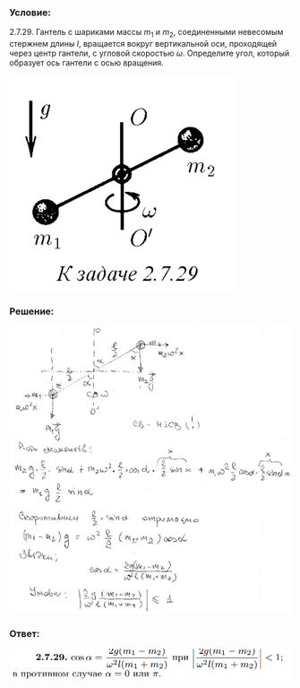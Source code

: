 ###  Условие:

$2.7.29.$ Гантель с шариками массы $m_1$ и $m_2$, соединенными невесомым стержнем длины $l$, вращается вокруг вертикальной оси, проходящей через центр гантели, с угловой скоростью $\omega$. Определите угол, который образует ось гантели с осью вращения.

![|407x385, 67%](../../img/2.7.29/statement.png)

###  Решение:

![|629x640, 67%](../../img/2.7.29/sol.jpg)

###  Ответ:

![|965x104, 67%](../../img/2.7.29/ans.png)